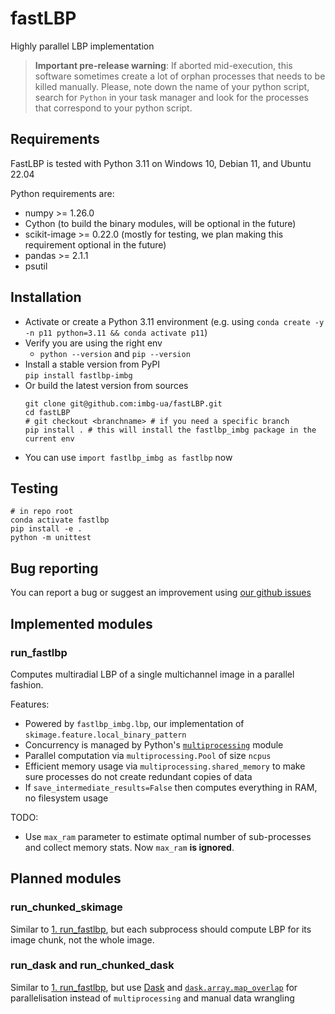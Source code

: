 # fastLBP
Highly parallel LBP implementation

> **Important pre-release warning**:
> If aborted mid-execution, this software sometimes create a lot of orphan processes that needs to be killed manually.
> Please, note down the name of your python script, search for `Python` in your task manager and look for the processes that correspond to your python script.

## Requirements
FastLBP is tested with Python 3.11 on Windows 10, Debian 11, and Ubuntu 22.04

Python requirements are:
- numpy >= 1.26.0
- Cython (to build the binary modules, will be optional in the future)
- scikit-image >= 0.22.0 (mostly for testing, we plan making this requirement optional in the future)
- pandas >= 2.1.1
- psutil

## Installation

- Activate or create a Python 3.11 environment (e.g. using `conda create -y -n p11 python=3.11 && conda activate p11`)
- Verify you are using the right env
	- `python --version` and `pip --version`
- Install a stable version from PyPI  
	`pip install fastlbp-imbg`
- Or build the latest version from sources  
	```
	git clone git@github.com:imbg-ua/fastLBP.git
	cd fastLBP
	# git checkout <branchname> # if you need a specific branch
	pip install . # this will install the fastlbp_imbg package in the current env
	```
- You can use `import fastlbp_imbg as fastlbp` now

## Testing
```
# in repo root
conda activate fastlbp
pip install -e .
python -m unittest
```

## Bug reporting
You can report a bug or suggest an improvement using [our github issues](https://github.com/imbg-ua/fastLBP/issues)

## Implemented modules
### run_fastlbp
Computes multiradial LBP of a single multichannel image in a parallel fashion.

Features:
- Powered by `fastlbp_imbg.lbp`, our implementation of `skimage.feature.local_binary_pattern`
- Concurrency is managed by Python's [`multiprocessing`](https://docs.python.org/3/library/multiprocessing.html) module
- Parallel computation via `multiprocessing.Pool` of size `ncpus`
- Efficient memory usage via  `multiprocessing.shared_memory` to make sure processes do not create redundant copies of data
- If `save_intermediate_results=False` then computes everything in RAM, no filesystem usage

TODO: 
- Use `max_ram` parameter to estimate optimal number of sub-processes and collect memory stats. Now `max_ram` **is ignored**.

## Planned modules
### run_chunked_skimage
Similar to [1. run_fastlbp](#1-run_fastlbp), but each subprocess should compute LBP for its image chunk, not the whole image.

### run_dask and run_chunked_dask
Similar to [1. run_fastlbp](#1-run_fastlbp), but use [Dask](https://docs.dask.org/en/stable/) and [`dask.array.map_overlap`](https://docs.dask.org/en/stable/generated/dask.array.map_overlap.html#dask.array.map_overlap) for parallelisation instead of `multiprocessing` and manual data wrangling
